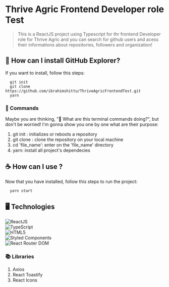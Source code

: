 # Thrive Agric Frontend Developer role Test

> This is a ReactJS project using Typescript for thr frontend Developer role for Thrive Agric and you can search for github users and acess their informations about repositories, followers and organization!

## 🚀 How can I install GitHub Explorer?

If you want to install, follow this steps:

```
  git init
  git clone https://github.com/ibrahimshittu/ThriveAgricFrontendTest.git
  yarn
```

### 🤔 Commands

Maybe you are thinking, "🤔 What are this terminal commands doing?", but don't be worried!
I'm gonna show you one by one what are their purpose:

1. git init : initializes or reboots a repository
2. git clone : clone the repository on your local machine
3. cd 'file_name': enter on the 'file_name' directory
4. yarn: install all project's dependecies

## ☕ How can I use ?

Now that you have installed, follow this steps to run the project:

```
  yarn start
```

## 🖥️ Technologies

<img src="https://img.shields.io/badge/React-20232A?style=for-the-badge&logo=react&logoColor=61DAFB" alt="ReactJS"><br>
<img src="https://img.shields.io/badge/TypeScript-007ACC?style=for-the-badge&logo=typescript&logoColor=white" alt="TypeScript"><br>
<img src="https://img.shields.io/badge/HTML5-E34F26?style=for-the-badge&logo=html5&logoColor=white" alt="HTML5"><br>
<img src="https://img.shields.io/badge/styled--components-DB7093?style=for-the-badge&logo=styled-components&logoColor=white" alt="Styled Components"><br>
<img src="https://img.shields.io/badge/React_Router-CA4245?style=for-the-badge&logo=react-router&logoColor=white" alt="React Router DOM"><br>

### 📚 Libraries

1. Axios
2. React Toastify
3. React Icons

